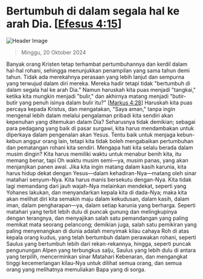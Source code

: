 
# Bertumbuh di dalam segala hal ke arah Dia. [[Efesus 4:15](http://alkitab.sabda.org/?Efesus%204:15)]

![Header Image](https://alkitab.app/slice/sunrise.jpg)

> Minggu, 20 Oktober 2024

Banyak orang Kristen tetap terhambat pertumbuhannya dan kerdil dalam hal-hal rohani, sehingga menunjukkan penampilan yang sama tahun demi tahun. Tidak ada merekahnya perasaan yang lebih lanjut dan sempurna yang terwujud dalam diri mereka. Mereka hadir tetapi tidak "bertumbuh di dalam segala hal ke arah Dia." Namun haruskah kita puas menjadi "tangkai," ketika kita mungkin menjadi "bulir," dan akhirnya matang menjadi "butir-butir yang penuh isinya dalam bulir itu?" [[Markus 4:28](http://alkitab.sabda.org/?Markus%204:28)] Haruskah kita puas percaya kepada Kristus, dan mengatakan, "Saya aman," tanpa ingin mengenal lebih dalam melalui pengalaman pribadi kita sendiri akan kepenuhan yang ditemukan dalam Dia? Seharusnya tidak demikian; sebagai para pedagang yang baik di pasar surgawi, kita harus mendambakan untuk diperkaya dalam pengenalan akan Yesus. Tentu baik untuk menjaga kebun-kebun anggur orang lain, tetapi kita tidak boleh mengabaikan pertumbuhan dan pematangan rohani kita sendiri. Mengapa hati kita selalu berada dalam musim dingin? Kita harus memiliki waktu untuk menabur benih kita, itu memang benar, tapi Oh waktu musim semi—ya, musim panas, yang akan menjanjikan panen awal. Jika kita ingin matang dalam kasih karunia, kita harus hidup dekat dengan Yesus—dalam kehadiran-Nya—matang oleh sinar matahari senyum-Nya. Kita harus manis bersekutu dengan-Nya. Kita tidak lagi memandang dari jauh wajah-Nya melainkan mendekat, seperti yang Yohanes lakukan, dan menyandarkan kepala kita di dada-Nya; maka kita akan melihat diri kita semakin maju dalam kekudusan, dalam kasih, dalam iman, dalam pengharapan—ya, dalam setiap karunia yang berharga. Seperti matahari yang terbit lebih dulu di puncak gunung dan melingkupinya dengan terangnya, dan menyajikan salah satu pemandangan yang paling memikat mata seorang pelancong; demikian juga, salah satu pemikiran yang paling menyenangkan di dunia adalah menyimak kilau cahaya Roh di atas kepala orang kudus, yang telah bertumbuh dalam perawakan rohani, seperti Saulus yang bertumbuh lebih dari rekan-rekannya, hingga, seperti puncak pengunungan Alpen yang terbungkus salju, Saulus yang lebih dulu di antara yang terpilih, mencerminkan sinar Matahari Kebenaran, dan mengangkat tinggi kecemerlangan kilau-Nya untuk dilihat semua orang, dan semua orang yang melihatnya memuliakan Bapa yang di sorga.
    